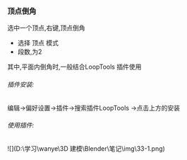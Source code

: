 ### 顶点倒角

选中一个顶点,右键,顶点倒角

- 选择 顶点 模式
- 段数,为2

其中,平面内倒角时,一般结合LoopTools 插件使用



###### 插件安装:

编辑->偏好设置->插件->搜索插件LoopTools ->点击上方的安装



###### 使用插件:

![](D:\学习\wanye\3D 建模\Blender\笔记\img\33-1.png)